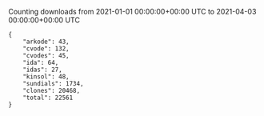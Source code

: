 
Counting downloads from 2021-01-01 00:00:00+00:00 UTC to 2021-04-03 00:00:00+00:00 UTC

```
{
    "arkode": 43,
    "cvode": 132,
    "cvodes": 45,
    "ida": 64,
    "idas": 27,
    "kinsol": 48,
    "sundials": 1734,
    "clones": 20468,
    "total": 22561
}
```
